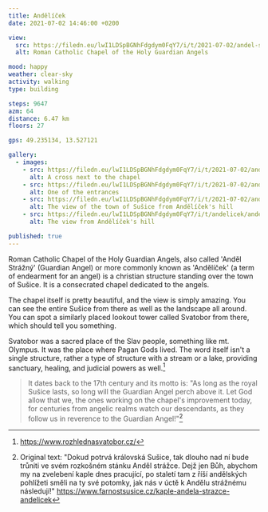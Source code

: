 ```yaml
---
title: Andělíček
date: 2021-07-02 14:46:00 +0200

view:
  src: https://filedn.eu/lwI1LDSpBGNhFdgdym0FqY7/i/t/2021-07-02/andel-strazny.jpg
  alt: Roman Catholic Chapel of the Holy Guardian Angels

mood: happy
weather: clear-sky
activity: walking
type: building

steps: 9647
azm: 64
distance: 6.47 km
floors: 27

gps: 49.235134, 13.527121

gallery:
  - images:
    - src: https://filedn.eu/lwI1LDSpBGNhFdgdym0FqY7/i/t/2021-07-02/andel-strazny-kriz.jpg
      alt: A cross next to the chapel
    - src: https://filedn.eu/lwI1LDSpBGNhFdgdym0FqY7/i/t/2021-07-02/andel-strazny-dvere.jpg
      alt: One of the entrances
    - src: https://filedn.eu/lwI1LDSpBGNhFdgdym0FqY7/i/t/2021-07-02/andel-strazny-susice.jpg
      alt: The view of the town of Sušice from Andělíček's hill
    - src: https://filedn.eu/lwI1LDSpBGNhFdgdym0FqY7/i/t/andelicek/andelicek-vyhled.jpg
      alt: The view from Andělíček's hill

published: true
---
```

Roman Catholic Chapel of the Holy Guardian Angels, also called 'Anděl Strážný' (Guardian Angel) or more commonly known 
as 'Andělíček' (a term of endearment for an angel) is a christian structure standing over the town of Sušice. It is a 
consecrated chapel dedicated to the angels.

The chapel itself is pretty beautiful, and the view is simply amazing. You can see the entire Sušice from there as well 
as the landscape all around. You can spot a similarly placed lookout tower called Svatobor from there, which should 
tell you something.

Svatobor was a sacred place of the Slav people, something like mt. Olympus. It was the place where Pagan Gods lived. 
The word itself isn't a single structure, rather a type of structure with a stream or a lake, providing sanctuary, 
healing, and judicial powers as well.[^and-2]

> It dates back to the 17th century and its motto is: "As long as the royal Sušice lasts, so long will the Guardian Angel perch 
> above it. Let God allow that we, the ones working on the chapel's improvement today, for centuries from angelic 
> realms watch our descendants, as they follow us in reverence to the Guardian Angel!"[^and-1]

[^and-1]: Original text: "Dokud potrvá královská Sušice, tak dlouho nad ní bude trůniti ve svém rozkošném stánku Anděl strážce. Dejž jen Bůh, abychom my na zvelebení kaple dnes pracující, po staletí tam z říší andělských pohlížeti směli na ty své potomky, jak nás v úctě k Andělu strážnému následují!" https://www.farnostsusice.cz/kaple-andela-strazce-andelicek
[^and-2]: https://www.rozhlednasvatobor.cz/